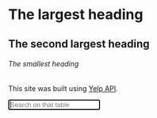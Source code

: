 # The largest heading
## The second largest heading
###### The smallest heading


This site was built using [Yelp API](https://cors-anywhere.herokuapp.com/https://api.yelp.com/v3/businesses/search).

<SearchBox placeholder="Search corruption cases..." />

<form><input type="text" name="search" value="" id="id_search" placeholder="Search on that table" autofocus /></form>
